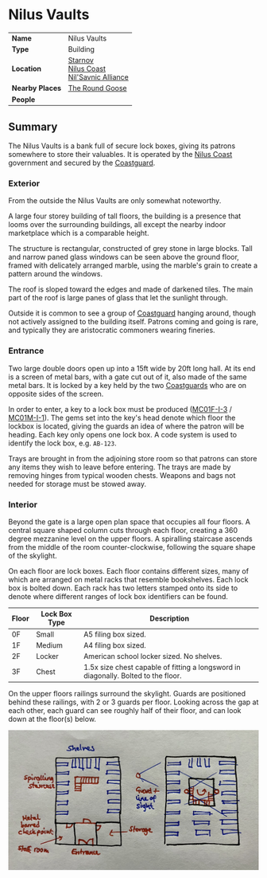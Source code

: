 # Nilus Vaults

|||
| --- | --- |
| **Name** | Nilus Vaults | place.4
| **Type** | Building |
| **Location** | [Starnov](../../cities/starnov.md)<br>[Nilus Coast](../../../civilisations/nilsavnic-alliance/states/nilus-coast.md)<br>[Nil'Savnic Alliance](../../../civilisations/nilsavnic-alliance/nilsavnic-alliance.md) |
| **Nearby Places** | [The Round Goose](../inns-taverns/the-round-goose.md) |
| **People** | |

## Summary

The Nilus Vaults is a bank full of secure lock boxes, giving its patrons somewhere to store their valuables. It is operated by the [Nilus Coast](../../../civilisations/nilsavnic-alliance/states/nilus-coast.md) government and secured by the [Coastguard](../../../organisations/guards/coastguard.md).

### Exterior

From the outside the Nilus Vaults are only somewhat noteworthy.

A large four storey building of tall floors, the building is a presence that looms over the surrounding buildings, all except the nearby indoor marketplace which is a comparable height.

The structure is rectangular, constructed of grey stone in large blocks. Tall and narrow paned glass windows can be seen above the ground floor, framed with delicately arranged marble, using the marble's grain to create a pattern around the windows.

The roof is sloped toward the edges and made of darkened tiles. The main part of the roof is large panes of glass that let the sunlight through.

Outside it is common to see a group of [Coastguard](../../../organisations/guards/coastguard.md) hanging around, though not actively assigned to the building itself. Patrons coming and going is rare, and typically they are aristocratic commoners wearing fineries.

### Entrance

Two large double doors open up into a 15ft wide by 20ft long hall. At its end is a screen of metal bars, with a gate cut out of it, also made of the same metal bars. It is locked by a key held by the two [Coastguards](../../../organisations/guards/coastguard.md) who are on opposite sides of the screen.

In order to enter, a key to a lock box must be produced ([MC01F-I-3](../../../cards/MC01F/MC01F-I-3.md) / [MC01M-I-1](../../../cards/MC01M/MC01M-I-1.md)). The gems set into the key's head denote which floor the lockbox is located, giving the guards an idea of where the patron will be heading. Each key only opens one lock box. A code system is used to identify the lock box, e.g. `AB-123`.

Trays are brought in from the adjoining store room so that patrons can store any items they wish to leave before entering. The trays are made by removing hinges from typical wooden chests. Weapons and bags not needed for storage must be stowed away.

### Interior

Beyond the gate is a large open plan space that occupies all four floors. A central square shaped column cuts through each floor, creating a 360 degree mezzanine level on the upper floors. A spiralling staircase ascends from the middle of the room counter-clockwise, following the square shape of the skylight.

On each floor are lock boxes. Each floor contains different sizes, many of which are arranged on metal racks that resemble bookshelves. Each lock box is bolted down. Each rack has two letters stamped onto its side to denote where different ranges of lock box identifiers can be found.

| Floor | Lock Box Type | Description |
| --- | --- | --- |
| 0F | Small | A5 filing box sized. |
| 1F | Medium | A4 filing box sized. |
| 2F | Locker | American school locker sized. No shelves. |
| 3F | Chest | 1.5x size chest capable of fitting a longsword in diagonally. Bolted to the floor. |

On the upper floors railings surround the skylight. Guards are positioned behind these railings, with 2 or 3 guards per floor. Looking across the gap at each other, each guard can see roughly half of their floor, and can look down at the floor(s) below.

<img src="../../../images/sketches/nilus-vaults.jpg" width="800px" />
